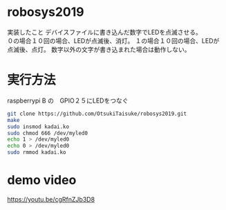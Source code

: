 # robosys2019

実装したこと
デバイスファイルに書き込んだ数字でLEDを点滅させる。  
  ０の場合１０回の場合、LEDが点滅後、消灯。
  １の場合１０回の場合、LEDが点滅後、点灯。
  数字以外の文字が書き込まれた場合は動作しない。  　　

# 実行方法
raspberrypi B の　GPIO２５にLEDをつなぐ
 ```bash
git clone https://github.com/OtsukiTaisuke/robosys2019.git
make
sudo insmod kadai.ko
sudo chmod 666 /dev/myled0
echo 1 > /dev/myled0
echo 0 > /dev/myled0
sudo rmmod kadai.ko
```
# demo video
https://youtu.be/cgRfnZJb3D8
